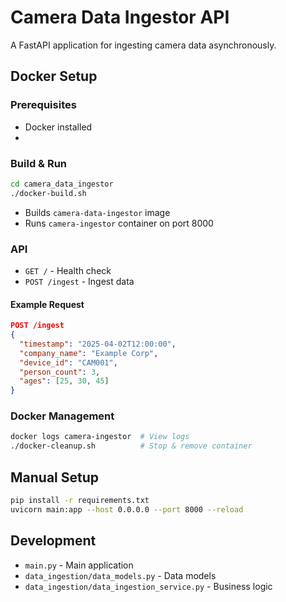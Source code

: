 # Camera Data Ingestor API

A FastAPI application for ingesting camera data asynchronously.

## Docker Setup

### Prerequisites
- Docker installed
- 
### Build & Run
```sh
cd camera_data_ingestor
./docker-build.sh
```
- Builds `camera-data-ingestor` image
- Runs `camera-ingestor` container on port 8000

### API
- `GET /` - Health check
- `POST /ingest` - Ingest data

#### Example Request
```json
POST /ingest
{
  "timestamp": "2025-04-02T12:00:00",
  "company_name": "Example Corp",
  "device_id": "CAM001",
  "person_count": 3,
  "ages": [25, 30, 45]
}
```

### Docker Management
```sh
docker logs camera-ingestor  # View logs
./docker-cleanup.sh          # Stop & remove container
```

## Manual Setup
```sh
pip install -r requirements.txt
uvicorn main:app --host 0.0.0.0 --port 8000 --reload
```

## Development
- `main.py` - Main application
- `data_ingestion/data_models.py` - Data models
- `data_ingestion/data_ingestion_service.py` - Business logic
